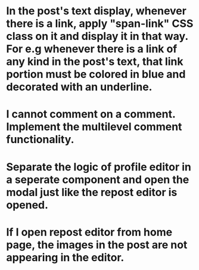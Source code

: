 # In the post's text display, whenever there is a link, apply "span-link" CSS class on it and display it in that way. For e.g whenever there is a link of any kind in the post's text, that link portion must be colored in blue and decorated with an underline.
# I cannot comment on a comment. Implement the multilevel comment functionality.
# Separate the logic of profile editor in a seperate component and open the modal just like the repost editor is opened.
# If I open repost editor from home page, the images in the post are not appearing in the editor.
